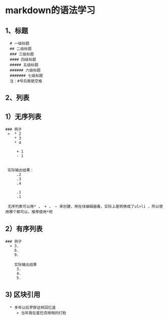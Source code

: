 # markdown的语法学习
 ## 1、标题
 >
      # 一级标题
      ## 二级标题
      ### 三级标题
      #### 四级标题
      ##### 五级标题
      ###### 六级标题
      ####### 七级标题
      注：#号后面是空格

## 2、列表   
   ## 1）无序列表
   
    ### 例子
     >  * 2
        * 3
        * 4
          
         + 1
         - 1
     
     
     实际输出结果：
         .2
         .3
         .4
         
         .1
         .1
         
     无序列表可以用* ， + ， — 来创建，用在线编辑器看，实际上是转换成了ul>li ，所以使用哪个都可以，推荐使用*吧
     
   ## 2）有序列表
     
    ### 例子
      > 3.
        6.
        9.
        
        实际输出结果
         3.
         4.
         5.
         
   ## 3) 区块引用
   
      * 多年以后罗胖这样回忆道
         > 当年我在星巴克啪啪的打脸
       
       
     
